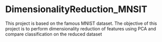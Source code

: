 # DimensionalityReduction_MNSIT
This project is based on the famous MNIST dataset. The objective of this project is to perform dimensionality reduction of features using PCA and compare classification on the reduced dataset 
